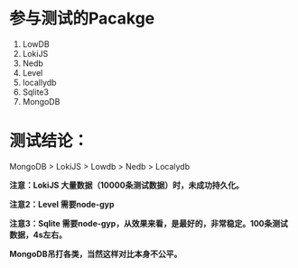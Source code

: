 # 参与测试的Pacakge

1. LowDB
2. LokiJS
3. Nedb
4. Level
5. locallydb
6. Sqlite3
7. MongoDB


# 测试结论：

MongoDB > LokiJS > Lowdb > Nedb > Localydb

**注意：LokiJS 大量数据（10000条测试数据）时，未成功持久化。**

**注意2：Level 需要node-gyp**

**注意3：Sqlite 需要node-gyp，从效果来看，是最好的，非常稳定。100条测试数据，4s左右。**

**MongoDB吊打各类，当然这样对比本身不公平。**
